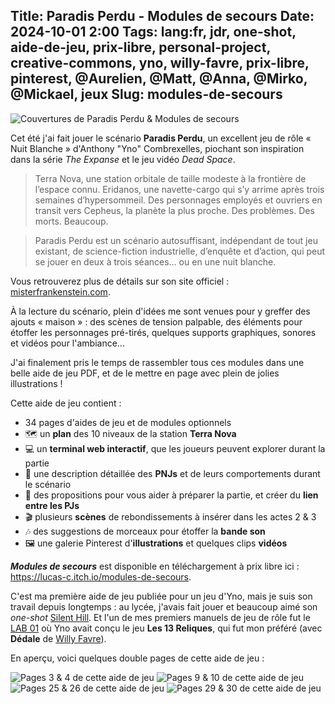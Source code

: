 Title: Paradis Perdu - Modules de secours
Date: 2024-10-01 2:00
Tags: lang:fr, jdr, one-shot, aide-de-jeu, prix-libre, personal-project, creative-commons, yno, willy-favre, prix-libre, pinterest, @Aurelien, @Matt, @Anna, @Mirko, @Mickael, jeux
Slug: modules-de-secours
---
![Couvertures de Paradis Perdu & Modules de secours](images/2024/09/ModulesDeSecours-covers.jpg)

Cet été j'ai fait jouer le scénario **Paradis Perdu**, un excellent jeu de rôle « Nuit Blanche » d'Anthony "Yno" Combrexelles, piochant son inspiration dans la série _The Expanse_ et le jeu vidéo _Dead Space_.

> Terra Nova, une station orbitale de taille modeste à la frontière de l’espace connu.
> Eridanos, une navette-cargo qui s’y arrime après trois semaines d’hypersommeil.
> Des personnages employés et ouvriers en transit vers Cepheus, la planète la plus proche.
> Des problèmes. Des morts. Beaucoup.

> Paradis Perdu est un scénario autosuffisant, indépendant de tout jeu existant, de science-fiction industrielle, d’enquête et d’action, qui peut se jouer en deux à trois séances… ou en une nuit blanche.

Vous retrouverez plus de détails sur son site officiel : [misterfrankenstein.com](https://www.misterfrankenstein.com/wordpress/?p=5388).

À la lecture du scénario, plein d'idées me sont venues pour y greffer des ajouts « maison » :
des scènes de tension palpable, des éléments pour étoffer les personnages pré-tirés,
quelques supports graphiques, sonores et vidéos pour l'ambiance...

J'ai finalement pris le temps de rassembler tous ces modules dans une belle aide de jeu PDF,
et de le mettre en page avec plein de jolies illustrations !

Cette aide de jeu contient :

* 34 pages d'aides de jeu et de modules optionnels
* 🗺️ un **plan** des 10 niveaux de la station **Terra Nova**
* 💻 un **terminal web interactif**, que les joueurs peuvent explorer durant la partie
* 🤖 une description détaillée des **PNJs** et de leurs comportements durant le scénario
* 🔗 des propositions pour vous aider à préparer la partie, et créer du **lien entre les PJs**
* 🎬 plusieurs **scènes** de rebondissements à insérer dans les actes 2 & 3
* 🎶 des suggestions de morceaux pour étoffer la **bande son**
* 🖼️ une galerie Pinterest d'**illustrations** et quelques clips **vidéos**

_**Modules de secours**_ est disponible en téléchargement à prix libre ici : <https://lucas-c.itch.io/modules-de-secours>.

C'est ma première aide de jeu publiée pour un jeu d'Yno,
mais je suis son travail depuis longtemps :
au lycée, j'avais fait jouer et beaucoup aimé son _one-shot_ [Silent Hill](https://www.misterfrankenstein.com/wordpress/?page_id=3).
Et l'un de mes premiers manuels de jeu de rôle fut le [LAB 01](http://lab00.free.fr/sommaire/lab01.htm)
où Yno avait conçu le jeu **Les 13 Reliques**, qui fut mon préféré (avec **Dédale** de [Willy Favre](https://www.legrog.org/biographies/willy-favre)).

En aperçu, voici quelques double pages de cette aide de jeu :

<img alt="Pages 3 & 4 de cette aide de jeu" src="images/2024/09/ModulesDeSecours-pages-3-4.jpg">

<img alt="Pages 9 & 10 de cette aide de jeu" src="images/2024/09/ModulesDeSecours-pages-9-10.png">

<img alt="Pages 25 & 26 de cette aide de jeu" src="images/2024/09/ModulesDeSecours-pages-25-26.png">

<img alt="Pages 29 & 30 de cette aide de jeu" src="images/2024/09/ModulesDeSecours-pages-29-30.jpg">

<script>
// Make all article images clickables / openable in a new tab:
document.querySelectorAll("article img").forEach((img) => {
    if (img.parentElement.tagName !== "A") {
        var a = document.createElement('a');
        a.href = img.src;
        a.target = "_blank";
        img.parentElement.insertBefore(a, img);
        a.appendChild(img); // reparent <img>
    }
});
</script>

